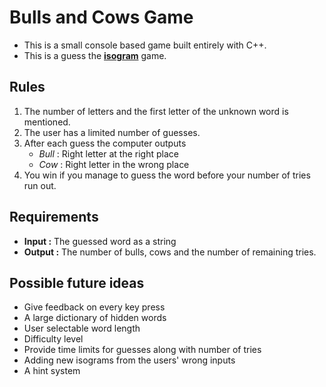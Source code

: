 # Bulls and Cows Game
* This is a small console based game built entirely with C++. 
* This is a guess the [**isogram**](https://en.wikipedia.org/wiki/Isogram) game. 

## Rules
1. The number of letters and the first letter of the unknown word is mentioned.
2. The user has a limited number of guesses.
3. After each guess the computer outputs 
    * _Bull_ : Right letter at the right place
    * _Cow_ : Right letter in the wrong place
4. You win if you manage to guess the word before your number of tries run out.

## Requirements
* __Input :__ The guessed word as a string
* __Output :__ The number of bulls, cows and the number of remaining tries.

## Possible future ideas
* Give feedback on every key press
* A large dictionary of hidden words
* User selectable word length
* Difficulty level
* Provide time limits for guesses along with number of tries
* Adding new isograms from the users' wrong inputs
* A hint system